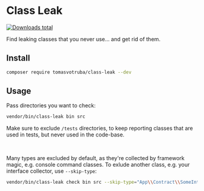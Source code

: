 # Class Leak

[![Downloads total](https://img.shields.io/packagist/dt/tomasvotruba/class-leak.svg?style=flat-square)](https://packagist.org/packages/tomasvotruba/class-leak/stats)

Find leaking classes that you never use... and get rid of them.

## Install

```bash
composer require tomasvotruba/class-leak --dev
```

## Usage

Pass directories you want to check:

```bash
vendor/bin/class-leak bin src
```

Make sure to exclude `/tests` directories, to keep reporting classes that are used in tests, but never used in the code-base.

<br>

Many types are excluded by default, as they're collected by framework magic, e.g. console command classes. To exlude another class, e.g. your interface collector, use `--skip-type`:

```bash
vendor/bin/class-leak check bin src --skip-type="App\\Contract\\SomeInterface"
```
